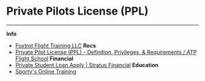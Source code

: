 # Private Pilots License (PPL)
___
**Info**
- [Foxtrot Flight Training LLC](https://www.foxtrotflighttraining.com/)
**Recs**
- [Private Pilot License (PPL) - Definition, Privileges, & Requirements / ATP Flight School](https://atpflightschool.com/become-a-pilot/flight-training/private-pilot-license.html)
**Financial**
- [Private Student Loan Apply | Stratus Financial](https://stratus.finance/apply-pilot-student-loan/)
**Education** 
- [Sporty's Online Training](https://courses.sportys.com/training/portal/course/PRIVATE/welcome)